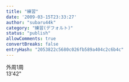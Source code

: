 ```yaml
---
title: "練習"
date: '2009-03-15T23:33:27'
author: "subaru44k"
category: "練習(デフォルト)"
status: "publish"
allowComments: true
convertBreaks: false
entryHash: "2053822c5680c026fb589a404c2c6b4c"
---
```

外周1周<br>
13'42"

